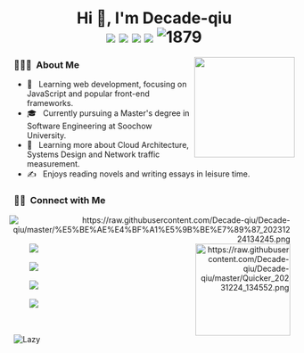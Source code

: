 <h1 align="center">Hi 👋, I'm Decade-qiu
  <div style="text-align: center;">
    <img src="https://img.shields.io/badge/-C++-00599C?style=flat-square&logo=c%2B%2B&logoColor=white" style="display: inline-block;" /> 
    <img src="https://img.shields.io/badge/-Java-007396?style=flat-square&logo=java&logoColor=white" style="display: inline-block;" /> 
    <img src="https://img.shields.io/badge/-Python-3776AB?style=flat-square&logo=python&logoColor=white" style="display: inline-block;" />
    <img src="https://img.shields.io/badge/-JavaScript-F7DF1E?style=flat-square&logo=javascript&logoColor=black" style="display: inline-block;" /> 
    <img src="https://komarev.com/ghpvc/?username=Decade-qiu" alt="1879" style="display: inline-block;">
  </div>
</h1>

<img align="right" width="180" src="https://camo.githubusercontent.com/5124bc64baa72108c343f25e8d9dd1680c99d2b9559b5b313c43761dd48ca743/68747470733a2f2f63646e2e6a7364656c6976722e6e65742f67682f73756e3032323553554e2f73756e3032323553554e2f6173736574732f696d616765732f617374726f6e6175742e706e67">

<h3> 👨🏻‍💻 &nbsp;About Me </h3>

  - 🤔 &nbsp; Learning web development, focusing on JavaScript and popular front-end frameworks.
  - 🎓 &nbsp; Currently pursuing a Master's degree in Software Engineering at Soochow University.
  - 🌱 &nbsp; Learning more about Cloud Architecture, Systems Design and Network traffic measurement.
  - ✍️ &nbsp; Enjoys reading novels and writing essays in leisure time.

<h3> 🤝🏻 &nbsp;Connect with Me</h3>

<div>
    <span align="right">
      <img align="right" style="margin: auto 8px" src="https://github-readme-stats.vercel.app/api/top-langs/?username=Decade-qiu&layout=compact&langs_count=6&bg_color=E6E6FA" alt="https://raw.githubusercontent.com/Decade-qiu/Decade-qiu/master/%E5%BE%AE%E4%BF%A1%E5%9B%BE%E7%89%87_20231224134245.png">
      <img width="170" height="165" style="margin: auto 8px" align="right" src="https://github-profile-trophy.vercel.app/?username=Decade-qiu&theme=onedark&title=MultiLanguage,Joined2020,Commits,Experience&row=2&column=2" alt="https://raw.githubusercontent.com/Decade-qiu/Decade-qiu/master/Quicker_20231224_134552.png">
  </span>  
  <span align="left">
    <p>&nbsp;&nbsp;&nbsp;&nbsp;&nbsp;&nbsp; 
      <a href="https://github.com/Decade-qiu" target="_blank">
        <img src="https://img.shields.io/badge/email-white?style=social&logo=gmail&label=lukasmayer83593@gmail.com">
      </a>
    </p>
    <p>&nbsp;&nbsp;&nbsp;&nbsp;&nbsp;&nbsp;  
      <a href="https://github.com/Decade-qiu" target="_blank">
        <img src="https://img.shields.io/badge/github-white?style=social&logo=github&label=Decade-qiu">
      </a>
    </p>
    <p>&nbsp;&nbsp;&nbsp;&nbsp;&nbsp;&nbsp;  
      <a href="https://www.zhihu.com/people/chou-yu-80-33" target="_blank">
        <img src="https://img.shields.io/badge/Zhihu-blue?style=social&logo=zhihu&label=Decade">
      </a>
    </p>
    <p>&nbsp;&nbsp;&nbsp;&nbsp;&nbsp;&nbsp;  
      <a href="https://decade.net.cn" target="_blank">
        <img src="https://img.shields.io/badge/Blog-blue?style=social&label=📝  Decade">
      </a>
    </p>
  </span>
</div>

<!-- <img src="https://streak-stats.demolab.com/?user=Decade-qiu"> -->
<p> &nbsp;</p>
<img src="https://github-readme-activity-graph.vercel.app/graph?username=Decade-qiu&theme=github-compact&custom_title=Activity&radius=30&height=250" alt="Lazy">










<!--
**Decade-qiu/Decade-qiu** is a ✨ _special_ ✨ repository because its `README.md` (this file) appears on your GitHub profile.

Here are some ideas to get you started:

- 🔭 I’m currently working on ...
- 🌱 I’m currently learning ...
- 👯 I’m looking to collaborate on ...
- 🤔 I’m looking for help with ...
- 💬 Ask me about ...
- 📫 How to reach me: ...
- 😄 Pronouns: ...
- ⚡ Fun fact: ...
-->
